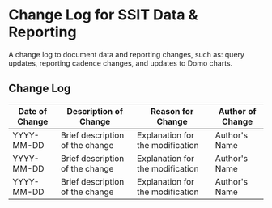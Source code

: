 # Change Log for SSIT Data & Reporting 
A change log to document data and reporting changes, such as: query updates, reporting cadence changes, and updates to Domo charts. 

## Change Log

| Date of Change | Description of Change          | Reason for Change                      | Author of Change |
|----------------|--------------------------------|----------------------------------------|------------------|
| YYYY-MM-DD     | Brief description of the change| Explanation for the modification       | Author's Name    |
| YYYY-MM-DD     | Brief description of the change| Explanation for the modification       | Author's Name    |
| YYYY-MM-DD     | Brief description of the change| Explanation for the modification       | Author's Name    |
